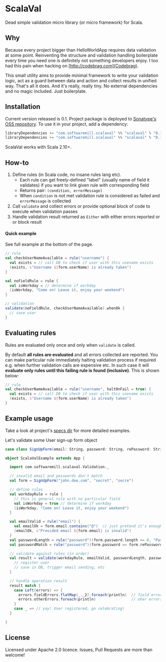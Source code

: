 # ScalaVal

Dead simple validation micro library (or micro framework) for Scala. 

Why
---
Because every project bigger than HelloWorldApp requires data validation at some point. Reinventing the structure and validation handling boilerplate every time you need one is definitely not something developers enjoy. I too had this pain when hacking on [http://codebrag.com](Codebrag).

This small utility aims to provide minimal framework to write your validation logic, act as a guard between data and action and collect results in unified way. That's all it does. And it's really, really tiny. No external dependencies and no magic included. Just boilerplate.

Installation
---

Current version released is 0.1. Project package is deployed to [Sonatype's OSS repository](https://oss.sonatype.org/content/repositories/snapshots/com/softwaremill/scalaval/). To use it in your project, add a dependency:

````scala
libraryDependencies += "com.softwaremill.scalaval" %% "scalaval" % "0.1"
libraryDependencies += "com.softwaremill.scalaval" %% "scalaval" % "0.1"
````

ScalaVal works with Scala 2.10+.

How-to
---
1. Define rules (in Scala code, no insane rules lang etc). 
	- Each rule can get freely-defined "label" (usually name of field it validates) if you want to link given rule with corresponding field
 	- Returns pair: `(condition, errorMessage)`
  	- When `condition` is not met validation rule is considered as failed and `errorMessage` is collected
2. Call `validate` and collect errors or provide optional block of code to execute when validation passes
3. Handle validation result returned as `Either` with either errors reported or or block result

#### Quick example
See full example at the bottom of the page.

````scala
// rule
val checkUserNameAvailable = rule("username") {
  val exists = // call DB to check if user with this usename exists
  (exists, s"Username ${form.userName} is already taken")
}

val noFieldRule = rule {
  val isWorkday = // determine if workday
  (isWorkday, "Come on! Leave it, enjoy your weekend")
}

// validation
validate(noFieldRule, checkUserNameAvailable).whenOk {
  // save user
}
````

Evaluating rules
---
Rules are evaluated only once and only when `validate` is called.

By default **all rules are evaluated** and all errors collected are reported. You can make particular rule immediately halting validation process if required e.g. when further validation calls are expensive etc. In such case it will **evaluate only rules until this failing rule is found (inclusive)**. This is shown below:

````scala
// rule
val checkUserNameAvailable = rule("username", haltOnFail = true) {
  val exists = // call DB to check if user with this usename exists
  (exists, s"Username ${form.userName} is already taken")
}
````

Example usage
---
Take a look at project's [specs dir](src/test/scala/com/softwaremill/scalaval) for more detailed examples.


Let's validate some User sign-up form object

````scala
case class SignUpForm(email: String, password: String, rePassword: String)

object ScalaValExample extends App {

  import com.softwaremill.scalaval.Validation._

  // invalid email and passwords don't match
  val form = SignUpForm("john.doe.com", "secret", "secre")

  // define rules
  val workdayRule = rule {
    // this is general rule with no particular field
    val isWorkday = true // determine if workday
    (isWorkday, "Come on! Leave it, enjoy your weekend")
  }

  val emailValid = rule("email") {
    val emailOk = form.email.contains("@")  // just pretend it's enough
    (emailOk, s"Provided email ${form.email} is invalid")
  }
  val passwordLength = rule("password")(form.password.length >= 8, "Password is too short")
  val passwordMatch = rule("password")(form.password == form.rePassword, "Passwords don't match")

  // validate against rules (in order)
  val result = validate(workdayRule, emailValid, passwordLength, passwordMatch).whenOk {
    // register user
    // save in DB, trigger email sending, etc
  }

  // handle operation result
  result match {
    case Left(errors) => {
      errors.fieldErrors.flatMap(_._2).foreach(println)  // field errors, grouped by key provided on rule definition
      errors.otherErrors.foreach(println)                // oher errors, not linked to any particular field
    }
    case _ => // yay! User registered, go celebrating!
  }

}
````

License
---
Licensed under Apache 2.0 licence. 
Issues, Pull Requests are more than welcome!
